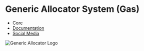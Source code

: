 # Generic Allocator System (Gas)

* [Core](./net.splitcells.gel.core)
* [Documentation](https://github.com/www-splitcells-net/net.splitcells.gel.doc)
* [Social Media](https://twitter.com/splitcells)

![Generic Allocator Logo](http://splitcells.net/net/splitcells/martins/avots/website/images/license.standard/white.project.logo.generic.allocator.jpg)
